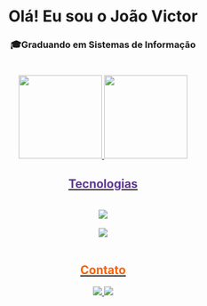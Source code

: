 <div align="center">
 <h1>Olá! Eu sou o João Victor</h1>
 <h3>🎓Graduando em Sistemas de Informação</h3>

#

</div>

 <div align="center">
  <a href="https://github.com/joaovmscosta">
   <img height="150em" src="https://github-readme-stats.vercel.app/api/top-langs/?username=joaovmscosta&layout=compact&langs_count=7&theme=gotham&text_color=0d0d0&title_color=FF6000&hide_border=none&bg_color=E8E2E2&custom_title=Linguagens%20Ativas"/>
   <img height="150em" src="https://github-readme-stats.vercel.app/api?username=joaovmscosta&theme=gotham&show_icons=true&icon_color=5D3891&text_color=0d0d0d&title_color=FF6000&hide_border=none&bg_color=E8E2E2&custom_title=Joao%20Victor%20GitHub%20Estatísticas"/>
</div>

 <div align="center">
  <h2 style="color: #5D3891">Tecnologias</h2>
 </div>

<div align="center"><br>
 <img src="https://skillicons.dev/icons?i=html,css,js,sass,figma,xd" /><br><br>

 <img src="https://skillicons.dev/icons?i=git,vscode,python,mysql" />
</div><br>

<div align="center">
  <h2 style="color: #FF6000">Contato</h2>
 </div>

 <div align="center">
  <a href = "mailto:contato.dev.jvcosta@gmail.com" target="_blank">
  <img src="https://img.shields.io/badge/Gmail-FF0000?style=for-the-badge&logo=gmail&logoColor=black"</a>
  <a href="https://www.linkedin.com/in/jvmscosta/" target="_blank">
  <img src="https://img.shields.io/badge/LinkedIn-0a66c2?style=for-the-badge&logo=linkedin&logoColor=black"</a> 
</div>

